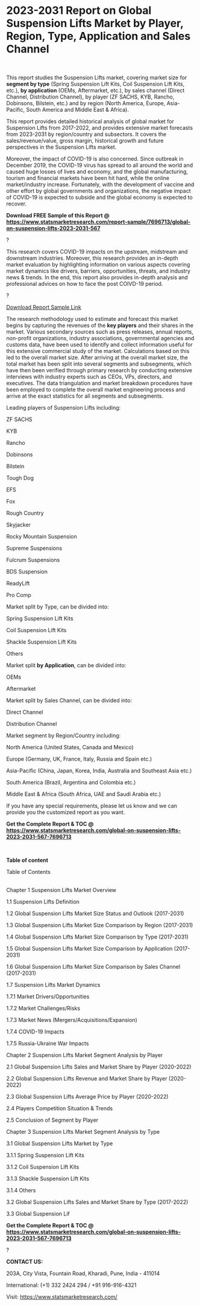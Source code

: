 <h1>2023-2031 Report on Global Suspension Lifts Market by Player, Region, Type, Application and Sales Channel</h1><br/><p>This report studies the Suspension Lifts market, covering market size for <strong>segment by type</strong> (Spring Suspension Lift Kits, Coil Suspension Lift Kits, etc.), <strong>by application</strong> (OEMs, Aftermarket, etc.), by sales channel (Direct Channel, Distribution Channel), by player (ZF SACHS, KYB, Rancho, Dobinsons, Bilstein, etc.) and by region (North America, Europe, Asia-Pacific, South America and Middle East & Africa).</p>
 
 
 
 <p>This report provides detailed historical analysis of global market for Suspension Lifts from 2017-2022, and provides extensive market forecasts from 2023-2031 by region/country and subsectors. It covers the sales/revenue/value, gross margin, historical growth and future perspectives in the Suspension Lifts market.</p>
 
 
 
 <p>Moreover, the impact of COVID-19 is also concerned. Since outbreak in December 2019, the COVID-19 virus has spread to all around the world and caused huge losses of lives and economy, and the global manufacturing, tourism and financial markets have been hit hard, while the online market/industry increase. Fortunately, with the development of vaccine and other effort by global governments and organizations, the negative impact of COVID-19 is expected to subside and the global economy is expected to recover.</p>
 
 
 
 <div><b>Download FREE Sample of this Report @ <a href="https://www.statsmarketresearch.com/download-free-sample/7696713/global-on-suspension-lifts-2023-2031-567">https://www.statsmarketresearch.com/report-sample/7696713/global-on-suspension-lifts-2023-2031-567</a></b></div>
 
 
 
 <p>? </p>
 
 
 
 <p>This research covers COVID-19 impacts on the upstream, midstream and downstream industries. Moreover, this research provides an in-depth market evaluation by highlighting information on various aspects covering market dynamics like drivers, barriers, opportunities, threats, and industry news & trends. In the end, this report also provides in-depth analysis and professional advices on how to face the post COIVD-19 period.</p>
 
 
 
 <p>? </p>
 
 
 
 <p><a href="https://www.statsmarketresearch.com/download-free-sample/7696713/global-on-suspension-lifts-2023-2031-567">Download Report Sample Link</a></p>
 
 
 
 <p>The research methodology used to estimate and forecast this market begins by capturing the revenues of the <strong>key players</strong> and their shares in the market. Various secondary sources such as press releases, annual reports, non-profit organizations, industry associations, governmental agencies and customs data, have been used to identify and collect information useful for this extensive commercial study of the market. Calculations based on this led to the overall market size. After arriving at the overall market size, the total market has been split into several segments and subsegments, which have then been verified through primary research by conducting extensive interviews with industry experts such as CEOs, VPs, directors, and executives. The data triangulation and market breakdown procedures have been employed to complete the overall market engineering process and arrive at the exact statistics for all segments and subsegments.</p>
 
 
 
 <p>Leading players of Suspension Lifts including:</p>
 
 
 
 <p>ZF SACHS</p>
 
 
 
 <p>KYB</p>
 
 
 
 <p>Rancho</p>
 
 
 
 <p>Dobinsons</p>
 
 
 
 <p>Bilstein</p>
 
 
 
 <p>Tough Dog</p>
 
 
 
 <p>EFS</p>
 
 
 
 <p>Fox</p>
 
 
 
 <p>Rough Country</p>
 
 
 
 <p>Skyjacker</p>
 
 
 
 <p>Rocky Mountain Suspension</p>
 
 
 
 <p>Supreme Suspensions</p>
 
 
 
 <p>Fulcrum Suspensions</p>
 
 
 
 <p>BDS Suspension</p>
 
 
 
 <p>ReadyLift</p>
 
 
 
 <p>Pro Comp</p>
 
 
 
 <p>Market split by Type, can be divided into:</p>
 
 
 
 <p>Spring Suspension Lift Kits</p>
 
 
 
 <p>Coil Suspension Lift Kits</p>
 
 
 
 <p>Shackle Suspension Lift Kits</p>
 
 
 
 <p>Others</p>
 
 
 
 <p>Market split <strong>by Application</strong>, can be divided into:</p>
 
 
 
 <p>OEMs</p>
 
 
 
 <p>Aftermarket</p>
 
 
 
 <p>Market split by Sales Channel, can be divided into:</p>
 
 
 
 <p>Direct Channel</p>
 
 
 
 <p>Distribution Channel</p>
 
 
 
 <p>Market segment by Region/Country including:</p>
 
 
 
 <p>North America (United States, Canada and Mexico)</p>
 
 
 
 <p>Europe (Germany, UK, France, Italy, Russia and Spain etc.)</p>
 
 
 
 <p>Asia-Pacific (China, Japan, Korea, India, Australia and Southeast Asia etc.)</p>
 
 
 
 <p>South America (Brazil, Argentina and Colombia etc.)</p>
 
 
 
 <p>Middle East & Africa (South Africa, UAE and Saudi Arabia etc.)</p>
 
 
 
 <p>If you have any special requirements, please let us know and we can provide you the customized report as you want.</p>
 
 
 
 <div><b>Get the Complete Report & TOC @ <a href="https://www.statsmarketresearch.com/global-on-suspension-lifts-2023-2031-567-7696713">https://www.statsmarketresearch.com/global-on-suspension-lifts-2023-2031-567-7696713</a></b></div>
 
 
 
 <p><br />
 
 <b>Table of content</b></p>
 
 
 
 <p>Table of Contents<br />
 
 <br />
 
 Chapter 1 Suspension Lifts Market Overview<br />
 
 1.1 Suspension Lifts Definition<br />
 
 1.2 Global Suspension Lifts Market Size Status and Outlook (2017-2031)<br />
 
 1.3 Global Suspension Lifts Market Size Comparison by Region (2017-2031)<br />
 
 1.4 Global Suspension Lifts Market Size Comparison by Type (2017-2031)<br />
 
 1.5 Global Suspension Lifts Market Size Comparison by Application (2017-2031)<br />
 
 1.6 Global Suspension Lifts Market Size Comparison by Sales Channel (2017-2031)<br />
 
 1.7 Suspension Lifts Market Dynamics<br />
 
 1.7.1 Market Drivers/Opportunities<br />
 
 1.7.2 Market Challenges/Risks<br />
 
 1.7.3 Market News (Mergers/Acquisitions/Expansion)<br />
 
 1.7.4 COVID-19 Impacts<br />
 
 1.7.5 Russia-Ukraine War Impacts<br />
 
 Chapter 2 Suspension Lifts Market Segment Analysis by Player<br />
 
 2.1 Global Suspension Lifts Sales and Market Share by Player (2020-2022)<br />
 
 2.2 Global Suspension Lifts Revenue and Market Share by Player (2020-2022)<br />
 
 2.3 Global Suspension Lifts Average Price by Player (2020-2022)<br />
 
 2.4 Players Competition Situation & Trends<br />
 
 2.5 Conclusion of Segment by Player<br />
 
 Chapter 3 Suspension Lifts Market Segment Analysis by Type<br />
 
 3.1 Global Suspension Lifts Market by Type<br />
 
 3.1.1 Spring Suspension Lift Kits<br />
 
 3.1.2 Coil Suspension Lift Kits<br />
 
 3.1.3 Shackle Suspension Lift Kits<br />
 
 3.1.4 Others<br />
 
 3.2 Global Suspension Lifts Sales and Market Share by Type (2017-2022)<br />
 
 3.3 Global Suspension Lif</p>
 
 
 
 <div><b>Get the Complete Report & TOC @ <a href="https://www.statsmarketresearch.com/global-on-suspension-lifts-2023-2031-567-7696713">https://www.statsmarketresearch.com/global-on-suspension-lifts-2023-2031-567-7696713</a></b></div>
 
 
 
 <p>? </p>
 
 
 
 <p><b>CONTACT US:</b><br />
 
 203A, City Vista, Fountain Road, Kharadi, Pune, India - 411014<br />
 
 International: (+1) 332 2424 294 / +91 916-916-4321<br />
 
 Visit: <a href="https://www.statsmarketresearch.com/">https://www.statsmarketresearch.com/</a></p>